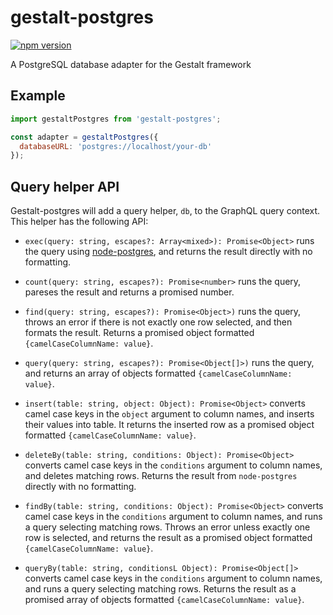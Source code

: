 gestalt-postgres
================

[![npm version](https://badge.fury.io/js/gestalt-postgres.svg)](https://badge.fury.io/js/gestalt-postgres)

A PostgreSQL database adapter for the Gestalt framework


Example
-------

```js
import gestaltPostgres from 'gestalt-postgres';

const adapter = gestaltPostgres({
  databaseURL: 'postgres://localhost/your-db'
});
```



Query helper API
----------------

Gestalt-postgres will add a query helper, `db`, to the GraphQL query context.
This helper has the following API:


- `exec(query: string, escapes?: Array<mixed>): Promise<Object>` runs the query
  using [node-postgres](//github.com/brianc/node-postgres), and returns the
  result directly with no formatting.


- `count(query: string, escapes?): Promise<number>` runs the query, pareses the
  result and returns a promised number.


- `find(query: string, escapes?): Promise<Object>)` runs the query, throws an
  error if there is not exactly one row selected, and then formats the result.
  Returns a promised object formatted `{camelCaseColumnName: value}`.


- `query(query: string, escapes?): Promise<Object[]>)` runs the query, and
  returns an array of objects formatted `{camelCaseColumnName: value}`.


- `insert(table: string, object: Object): Promise<Object>` converts camel case
  keys in the `object` argument to column names, and inserts their values into
  table.  It returns the inserted row as a promised object formatted
  `{camelCaseColumnName: value}`.


- `deleteBy(table: string, conditions: Object): Promise<Object>` converts camel
  case keys in the `conditions` argument to column names, and deletes matching
  rows.  Returns the result from `node-postgres` directly with no formatting.


- `findBy(table: string, conditions: Object): Promise<Object>` converts camel
  case keys in the `conditions` argument to column names, and runs a query
  selecting matching rows.  Throws an error unless exactly one row is selected,
  and returns the result as a promised object formatted
  `{camelCaseColumnName: value}`.


- `queryBy(table: string, conditionsL Object): Promise<Object[]>`  converts
  camel case keys in the `conditions` argument to column names, and runs a query
  selecting matching rows.  Returns the result as a promised array of objects
  formatted `{camelCaseColumnName: value}`.
